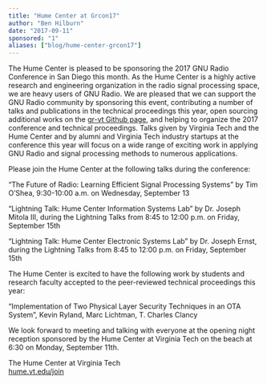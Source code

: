 ```yaml
---
title: "Hume Center at Grcon17"
author: "Ben Hilburn"
date: "2017-09-11"
sponsored: "1"
aliases: ["blog/hume-center-grcon17"]
---
```

The Hume Center is pleased to be sponsoring the 2017 GNU Radio Conference in San Diego this month. As the Hume Center is a highly active research and engineering organization in the radio signal processing space, we are heavy users of GNU Radio. We are pleased that we can support the GNU Radio community by sponsoring this event, contributing a number of talks and publications in the technical proceedings this year, open sourcing additional works on the [gr-vt Github page](https://github.com/gr-vt), and helping to organize the 2017 conference and technical proceedings. Talks given by Virginia Tech and the Hume Center and by alumni and Virginia Tech industry startups at the conference this year will focus on a wide range of exciting work in applying GNU Radio and signal processing methods to numerous applications.

Please join the Hume Center at the following talks during the conference:

“The Future of Radio: Learning Efficient Signal Processing Systems” by Tim O’Shea, 9:30-10:00 a.m. on Wednesday, September 13

“Lightning Talk: Hume Center Information Systems Lab” by Dr. Joseph Mitola III, during the Lightning Talks from 8:45 to 12:00 p.m. on Friday, September 15th

“Lightning Talk: Hume Center Electronic Systems Lab” by Dr. Joseph Ernst, during the Lightning Talks from 8:45 to 12:00 p.m. on Friday, September 15th

The Hume Center is excited to have the following work by students and research faculty accepted to the peer-reviewed technical proceedings this year:

&#8220;Implementation of Two Physical Layer Security Techniques in an OTA System&#8221;, Kevin Ryland, Marc Lichtman, T. Charles Clancy

We look forward to meeting and talking with everyone at the opening night reception sponsored by the Hume Center at Virginia Tech on the beach at 6:30 on Monday, September 11th.

The Hume Center at Virginia Tech<br />
[hume.vt.edu/join](http://hume.vt.edu/join)
